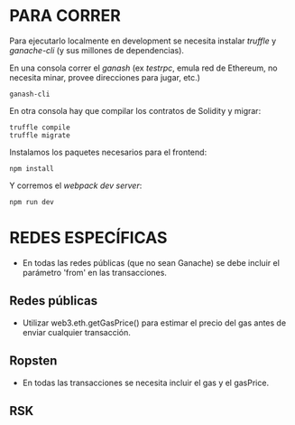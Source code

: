 # PARA CORRER
Para ejecutarlo localmente en development se necesita instalar _truffle_ y _ganache-cli_ (y sus millones de dependencias).

En una consola correr el _ganash_ (ex _testrpc_, emula red de Ethereum, no necesita minar, provee direcciones para jugar, etc.)
```
ganash-cli
```

En otra consola hay que compilar los contratos de Solidity y migrar:
```
truffle compile
truffle migrate
```

Instalamos los paquetes necesarios para el frontend:
```
npm install
```

Y corremos el _webpack dev server_:
```
npm run dev
```

# REDES ESPECÍFICAS

- En todas las redes públicas (que no sean Ganache) se debe incluir el parámetro 'from' en las transacciones.

## Redes públicas
- Utilizar web3.eth.getGasPrice() para estimar el precio del gas antes de enviar cualquier transacción.

## Ropsten
- En todas las transacciones se necesita incluir el gas y el gasPrice. 

## RSK